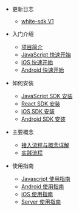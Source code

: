 * 更新日志

  * [white-sdk V1](releaseNote.md)

* 入门介绍

  * [项目简介](introduction.md)
  * [JavaScript 快速开始](js_quickstart.md)
  * [iOS 快速开始](iOS_quickstart.md)
  * [Android 快速开始](Android_quickstart.md)

* 如何安装

  * [JavaScript SDK 安装](js_SDK_install.md)
  * [React SDK 安装](react_SDK_intsall.md)
  * [iOS SDK 安装](iOS_SDK_install.md)
  * [Android SDK 安装](Android_SDK_install.md)

* 主要概念

  * [接入流程与概念详解](concept.md)
  * [实践流程](process.md)

* 使用指南

  * [Javascript 使用指南](js_detail_api.md)
  * [Android 使用指南](Android_detail_api.md)
  * [iOS 使用指南](iOS_detail_api.md)
  * [Server 使用指南](server_detail_api.md)

